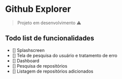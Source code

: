 # Github Explorer
> Projeto em desenvolvimento ⚠️

## Todo list de funcionalidades
- [] Splashscreen
- [] Tela de pesquisa do usuário e tratamento de erro
- [] Dashboard
- [] Pesquisa de repositórios
- [] Listagem de repositórios adicionados